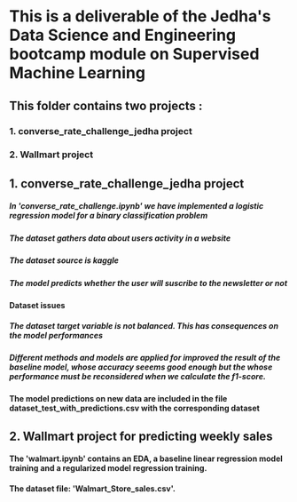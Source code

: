 # This is a deliverable of the Jedha's Data Science and Engineering bootcamp module on Supervised Machine Learning

## This folder contains two projects : 
  ### 1. converse_rate_challenge_jedha project
  ### 2. Wallmart project 


## 1. converse_rate_challenge_jedha project

##### In 'converse_rate_challenge.ipynb' we have implemented a logistic regression model for a binary classification problem
##### The dataset gathers data about users activity in a website
##### The dataset source is kaggle
##### The model predicts whether the user will suscribe to the newsletter or not

#### Dataset issues
#####  The dataset target variable is not balanced. This has consequences on the model performances

#####  Different methods and models are applied for improved the result of the baseline model, whose accuracy seeems good enough but the whose performance must be reconsidered when we calculate the f1-score.

#### The model predictions on new data are included in the file dataset_test_with_predictions.csv with the corresponding dataset


## 2. Wallmart project for predicting weekly sales 

#### The 'walmart.ipynb' contains an EDA, a baseline linear regression model training and a regularized model regression training.

#### The dataset file: 'Walmart_Store_sales.csv'.
